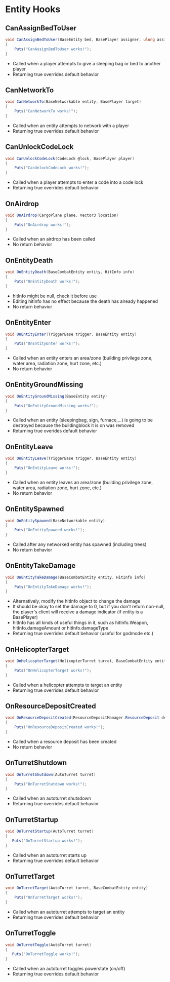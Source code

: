 # Entity Hooks

## CanAssignBedToUser

``` csharp
void CanAssignBedToUser(BaseEntity bed, BasePlayer assigner, ulong assigneeId)
{
    Puts("CanAssignBedToUser works!");
}
```

 * Called when a player attempts to give a sleeping bag or bed to another player
 * Returning true overrides default behavior

## CanNetworkTo

``` csharp
void CanNetworkTo(BaseNetworkable entity, BasePlayer target)
{
    Puts("CanNetworkTo works!");
}
```

 * Called when an entity attempts to network with a player
 * Returning true overrides default behavior

## CanUnlockCodeLock

``` csharp
void CanUnlockCodeLock(CodeLock @lock, BasePlayer player)
{
    Puts("CanUnlockCodeLock works!");
}
```

 * Called when a player attempts to enter a code into a code lock
 * Returning true overrides default behavior
 
## OnAirdrop

``` csharp
void OnAirdrop(CargoPlane plane, Vector3 location)
{
    Puts("OnAirdrop works!");
}
```

 * Called when an airdrop has been called
 * No return behavior

## OnEntityDeath

``` csharp
void OnEntityDeath(BaseCombatEntity entity, HitInfo info)
{
    Puts("OnEntityDeath works!");
}
```

 * hitInfo might be null, check it before use
 * Editing hitInfo has no effect because the death has already happened
 * No return behavior

## OnEntityEnter

``` csharp
void OnEntityEnter(TriggerBase trigger, BaseEntity entity)
{
    Puts("OnEntityEnter works!");
}
```

 * Called when an entity enters an area/zone (building privilege zone, water area, radiation zone, hurt zone, etc.)
 * No return behavior

## OnEntityGroundMissing

``` csharp
void OnEntityGroundMissing(BaseEntity entity)
{
    Puts("OnEntityGroundMissing works!");
}
```

 * Called when an entity (sleepingbag, sign, furnace,...) is going to be destroyed because the buildingblock it is on was removed
 * Returning true overides default behavior

## OnEntityLeave

``` csharp
void OnEntityLeave(TriggerBase trigger, BaseEntity entity)
{
    Puts("OnEntityLeave works!");
}
```

 * Called when an entity leaves an area/zone (building privilege zone, water area, radiation zone, hurt zone, etc.)
 * No return behavior

## OnEntitySpawned

``` csharp
void OnEntitySpawned(BaseNetworkable entity)
{
    Puts("OnEntitySpawned works!");
}
```

 * Called after any networked entity has spawned (including trees)
 * No return behavior

## OnEntityTakeDamage

``` csharp
void OnEntityTakeDamage(BaseCombatEntity entity, HitInfo info)
{
    Puts("OnEntityTakeDamage works!");
}
```

 * Alternatively, modify the hitInfo object to change the damage
 * It should be okay to set the damage to 0, but if you don't return non-null, the player's client will receive a damage indicator (if entity is a BasePlayer)
 * hitInfo has all kinds of useful things in it, such as hitInfo.Weapon, hitInfo.damageAmount or hitInfo.damageType
 * Returning true overrides default behavior (useful for godmode etc.)

## OnHelicopterTarget

``` csharp
void OnHelicopterTarget(HelicopterTurret turret, BaseCombatEntity entity)
{
    Puts("OnHelicopterTarget works!");
}
```

 * Called when a helicopter attempts to target an entity
 * Returning true overrides default behavior

## OnResourceDepositCreated

``` csharp
void OnResourceDepositCreated(ResourceDepositManager.ResourceDeposit deposit)
{
    Puts("OnResourceDepositCreated works!");
}
```

 * Called when a resource deposit has been created
 * No return behavior

## OnTurretShutdown

``` csharp
void OnTurretShutdown(AutoTurret turret)
{
    Puts("OnTurretShutdown works!");
}
```

 * Called when an autoturret shutsdown
 * Returning true overrides default behavior

## OnTurretStartup
 
 ``` csharp
void OnTurretStartup(AutoTurret turret)
{
    Puts("OnTurretStartup works!");
}
```

 * Called when an autoturret starts up
 * Returning true overrides default behavior
 
## OnTurretTarget

``` csharp
void OnTurretTarget(AutoTurret turret, BaseCombatEntity entity)
{
    Puts("OnTurretTarget works!");
}
```

 * Called when an autoturret attempts to target an entity
 * Returning true overrides default behavior

## OnTurretToggle

 ``` csharp
void OnTurretToggle(AutoTurret turret)
{
    Puts("OnTurretToggle works!");
}
```

 * Called when an autoturret toggles powerstate (on/off)
 * Returning true overrides default behavior